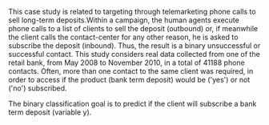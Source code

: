 This case study is related to targeting through telemarketing phone calls to sell long-term deposits.Within a campaign, the human agents execute phone calls to a list of clients to sell the deposit (outbound) or, if meanwhile the client calls the contact-center for any other reason, he is asked to subscribe the deposit (inbound). Thus, the result is a binary unsuccessful or successful contact. This study considers real data collected from one of the retail bank, from May 2008 to November 2010, in a total of 41188 phone contacts. Often, more than one contact to the same client was required, in order to access if the product (bank term deposit) would be ('yes') or not ('no') subscribed.

The binary classification goal is to predict if the client will subscribe a bank term deposit (variable y).
